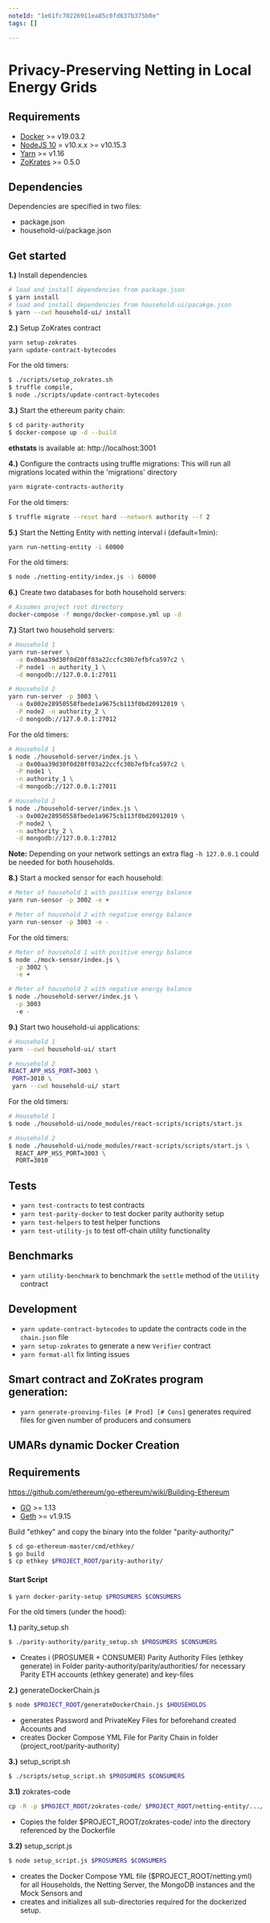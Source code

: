 ```yaml
---
noteId: "1e61fc70226911ea85c0fd637b375b0e"
tags: []

---
```


# Privacy-Preserving Netting in Local Energy Grids

## Requirements

- [Docker](https://docs.docker.com/install/) >= v19.03.2
- [NodeJS 10](https://nodejs.org/en/download/) = v10.x.x >= v10.15.3
- [Yarn](https://yarnpkg.com/lang/en/docs/install) >= v1.16
- [ZoKrates](https://github.com/Zokrates/ZoKrates) >= 0.5.0

## Dependencies
Dependencies are specified in two files:
- package.json
- household-ui/package.json

## Get started

**1.)** Install dependencies

```bash
# load and install dependencies from package.json
$ yarn install
# load and install dependencies from household-ui/pacakge.json
$ yarn --cwd household-ui/ install
```

**2.)** Setup ZoKrates contract

```bash
yarn setup-zokrates
yarn update-contract-bytecodes
```

For the old timers:
```bash
$ ./scripts/setup_zokrates.sh
$ truffle compile,
$ node ./scripts/update-contract-bytecodes
```

**3.)** Start the ethereum parity chain:

```bash
$ cd parity-authority
$ docker-compose up -d --build
```

**ethstats** is available at: http://localhost:3001

**4.)** Configure the contracts using truffle migrations:
This will run all migrations located within the 'migrations' directory

```bash
yarn migrate-contracts-authority
```

For the old timers:
```bash
$ truffle migrate --reset hard --network authority --f 2
```

**5.)** Start the Netting Entity with netting interval i (default=1min):

```bash
yarn run-netting-entity -i 60000
```
For the old timers:
```bash
$ node ./netting-entity/index.js -i 60000
```

**6.)** Create two databases for both household servers:

```bash
# Assumes project root directory
docker-compose -f mongo/docker-compose.yml up -d
```

**7.)** Start two household servers:

```bash
# Household 1
yarn run-server \
  -a 0x00aa39d30f0d20ff03a22ccfc30b7efbfca597c2 \
  -P node1 -n authority_1 \
  -d mongodb://127.0.0.1:27011
```

```bash
# Household 2
yarn run-server -p 3003 \
  -a 0x002e28950558fbede1a9675cb113f0bd20912019 \
  -P node2 -n authority_2 \
  -d mongodb://127.0.0.1:27012
```

For the old timers:
```bash
# Household 1
$ node ./household-server/index.js \
  -a 0x00aa39d30f0d20ff03a22ccfc30b7efbfca597c2 \
  -P node1 \
  -n authority_1 \
  -d mongodb://127.0.0.1:27011

# Household 2
$ node ./household-server/index.js \
  -a 0x002e28950558fbede1a9675cb113f0bd20912019 \
  -P node2 \
  -n authority_2 \
  -d mongodb://127.0.0.1:27012
```

**Note:** Depending on your network settings an extra flag `-h 127.0.0.1` could be needed for both households.

**8.)** Start a mocked sensor for each household:

```bash
# Meter of household 1 with positive energy balance
yarn run-sensor -p 3002 -e +
```

```bash
# Meter of household 2 with negative energy balance
yarn run-sensor -p 3003 -e -
```

For the old timers:
```bash
# Meter of household 1 with positive energy balance
$ node ./mock-sensor/index.js \
  -p 3002 \
  -e +

# Meter of household 2 with negative energy balance
$ node ./household-server/index.js \
  -p 3003
  -e -
```

**9.)** Start two household-ui applications:

```bash
# Household 1
yarn --cwd household-ui/ start
```

```bash
# Household 2
REACT_APP_HSS_PORT=3003 \
 PORT=3010 \
 yarn --cwd household-ui/ start
```

For the old timers:
```bash
# Household 1
$ node ./household-ui/node_modules/react-scripts/scripts/start.js

# Household 2
$ node ./household-ui/node_modules/react-scripts/scripts/start.js \
  REACT_APP_HSS_PORT=3003 \
  PORT=3010
```

## Tests

- `yarn test-contracts` to test contracts
- `yarn test-parity-docker` to test docker parity authority setup
- `yarn test-helpers` to test helper functions
- `yarn test-utility-js` to test off-chain utility functionality

## Benchmarks

- `yarn utility-benchmark` to benchmark the `settle` method of the `Utility` contract

## Development

- `yarn update-contract-bytecodes` to update the contracts code in the `chain.json` file
- `yarn setup-zokrates` to generate a new `Verifier` contract
- `yarn format-all` fix linting issues

## Smart contract and ZoKrates program generation:
- `yarn generate-prooving-files [# Prod] [# Cons]` generates required files for given number of producers and consumers

## UMARs dynamic Docker Creation

## Requirements
https://github.com/ethereum/go-ethereum/wiki/Building-Ethereum
- [GO](https://github.com/golang/go) >= 1.13
- [Geth](https://github.com/ethereum/go-ethereum) >= v1.9.15

Build "ethkey" and copy the binary into the folder "parity-authority/"

```bash
$ cd go-ethereum-master/cmd/ethkey/
$ go build
$ cp ethkey $PROJECT_ROOT/parity-authority/
```

#### Start Script

```bash
$ yarn docker-parity-setup $PROSUMERS $CONSUMERS
```

For the old timers (under the hood):

**1.)** parity_setup.sh
```bash
$ ./parity-authority/parity_setup.sh $PROSUMERS $CONSUMERS
```

* Creates i (PROSUMER + CONSUMER) Parity Authority Files (ethkey generate) in Folder parity-authority/parity/authorities/ for necessary Parity ETH accounts (ethkey generate) and key-files

**2.)** generateDockerChain.js
```bash
$ node $PROJECT_ROOT/generateDockerChain.js $HOUSEHOLDS
```

* generates Password and PrivateKey Files for beforehand created Accounts and
* creates Docker Compose YML File for Parity Chain in folder (project_root/parity-authority)

**3.)** setup_script.sh
```bash
$ ./scripts/setup_script.sh $PROSUMERS $CONSUMERS
```

**3.1)** zokrates-code
```bash
cp -R -p $PROJECT_ROOT/zokrates-code/ $PROJECT_ROOT/netting-entity/.../zokrates-code
```

* Copies the folder $PROJECT_ROOT/zokrates-code/ into the directory referenced by the Dockerfile

**3.2)** setup_script.js
```bash
$ node setup_script.js $PROSUMERS $CONSUMERS
```

* creates the Docker Compose YML file ($PROJECT_ROOT/netting.yml) for all Households, the Netting Server, the MongoDB instances and the Mock Sensors and
* creates and initializes all sub-directories required for the dockerized setup.
